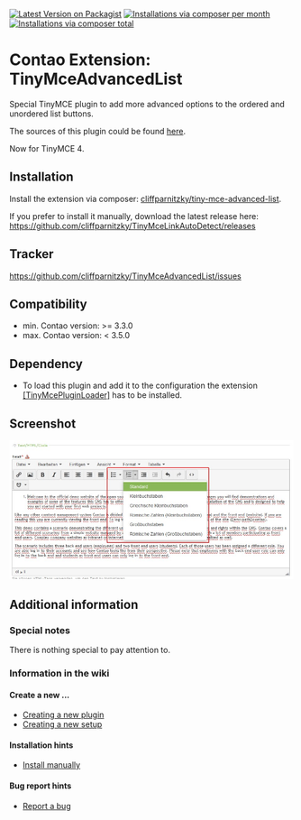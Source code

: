 [![Latest Version on Packagist](http://img.shields.io/packagist/v/cliffparnitzky/tiny-mce-advanced-list.svg?style=flat)](https://packagist.org/packages/cliffparnitzky/tiny-mce-advanced-list)
[![Installations via composer per month](http://img.shields.io/packagist/dm/cliffparnitzky/tiny-mce-advanced-list.svg?style=flat)](https://packagist.org/packages/cliffparnitzky/tiny-mce-advanced-list)
[![Installations via composer total](http://img.shields.io/packagist/dt/cliffparnitzky/tiny-mce-advanced-list.svg?style=flat)](https://packagist.org/packages/cliffparnitzky/tiny-mce-advanced-list)

Contao Extension: TinyMceAdvancedList
=====================================

Special TinyMCE plugin to add more advanced options to the ordered and unordered list buttons.

The sources of this plugin could be found [here](http://www.tinymce.com/wiki.php/Plugin:advlist).

Now for TinyMCE 4.


Installation
------------

Install the extension via composer: [cliffparnitzky/tiny-mce-advanced-list](https://packagist.org/packages/cliffparnitzky/tiny-mce-advanced-list).

If you prefer to install it manually, download the latest release here: https://github.com/cliffparnitzky/TinyMceLinkAutoDetect/releases


Tracker
-------

https://github.com/cliffparnitzky/TinyMceAdvancedList/issues


Compatibility
-------------

- min. Contao version: >= 3.3.0
- max. Contao version: <  3.5.0


Dependency
----------

- To load this plugin and add it to the configuration the extension [[TinyMcePluginLoader]](https://github.com/cliffparnitzky/TinyMcePluginLoader) has to be installed.


Screenshot
----------

![Screenshot](screenshot.jpg)


Additional information
----------------------

### Special notes

There is nothing special to pay attention to.

### Information in the wiki

#### Create a new ...

* [Creating a new plugin](wiki/Creating-a-new-plugin)
* [Creating a new setup](wiki/Creating-a-new-setup)

#### Installation hints
* [Install manually](wiki/Install-manually)

#### Bug report hints

* [Report a bug](wiki/Report-a-bug)